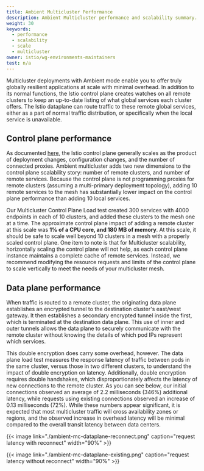 ```yaml
---
title: Ambient Multicluster Performance
description: Ambient Multicluster performance and scalability summary.
weight: 30
keywords:
  - performance
  - scalability
  - scale
  - multicluster
owner: istio/wg-environments-maintainers
test: n/a
---
```


Multicluster deployments with Ambient mode enable you to offer truly globally resilient applications at scale with minimal overhead. In addition to its normal functions, the Istio control plane creates watches on all remote clusters to keep an up-to-date listing of what global services each cluster offers. The Istio dataplane can route traffic to these remote global services, either as a part of normal traffic distribution, or specifically when the local service is unavailable.

## Control plane performance

As documented [here](/docs/ops/deployment/performance-and-scalability), the Istio control plane generally scales as the product of deployment changes, configuration changes, and the number of connected proxies. Ambient multicluster adds two new dimensions to the control plane scalability story: number of remote clusters, and number of remote services. Because the control plane is not programming proxies for remote clusters (assuming a multi-primary deployment topology), adding 10 remote services to the mesh has substantially lower impact on the control plane performance than adding 10 local services.

Our Multicluster Control Plane Load test created 300 services with 4000 endpoints in each of 10 clusters, and added these clusters to the mesh one at a time. The approximate control plane impact of adding a remote cluster at this scale was **1% of a CPU core, and 180 MB of memory**. At this scale, it should be safe to scale well beyond 10 clusters in a mesh with a properly scaled control plane. One item to note is that for Multicluster scalability, horizontally scaling the control plane will not help, as each control plane instance maintains a complete cache of remote services. Instead, we recommend modifying the resource requests and limits of the control plane to scale vertically to meet the needs of your multicluster mesh.

## Data plane performance

When traffic is routed to a remote cluster, the originating data plane establishes an encrypted tunnel to the destination cluster's east/west gateway. It then establishes a secondary encrypted tunnel inside the first, which is terminated at the destination data plane. This use of inner and outer tunnels allows the data plane to securely communicate with the remote cluster without knowing the details of which pod IPs represent which services.

This double encryption does carry some overhead, however. The data plane load test measures the response latency of traffic between pods in the same cluster, versus those in two different clusters, to understand the impact of double encryption on latency. Additionally, double encryption requires double handshakes, which disproportionately affects the latency of new connections to the remote cluster. As you can see below, our initial connections observed an average of 2.2 milliseconds (346%) additional latency, while requests using existing connections observed an increase of 0.13 milliseconds (72%). While these numbers appear significant, it is expected that most multicluster traffic will cross availability zones or regions, and the observed increase in overhead latency will be minimal compared to the overall transit latency between data centers.

{{< image link="./ambient-mc-dataplane-reconnect.png" caption="request latency with reconnect" width="90%" >}}

{{< image link="./ambient-mc-dataplane-existing.png" caption="request latency without reconnect" width="90%" >}}
